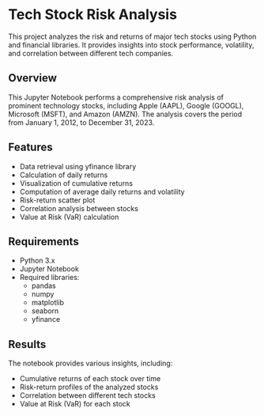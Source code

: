 # Tech Stock Risk Analysis

This project analyzes the risk and returns of major tech stocks using Python and financial libraries. It provides insights into stock performance, volatility, and correlation between different tech companies.

## Overview

This Jupyter Notebook performs a comprehensive risk analysis of prominent technology stocks, including Apple (AAPL), Google (GOOGL), Microsoft (MSFT), and Amazon (AMZN). The analysis covers the period from January 1, 2012, to December 31, 2023.

## Features

- Data retrieval using yfinance library
- Calculation of daily returns
- Visualization of cumulative returns
- Computation of average daily returns and volatility
- Risk-return scatter plot
- Correlation analysis between stocks
- Value at Risk (VaR) calculation

## Requirements

- Python 3.x
- Jupyter Notebook
- Required libraries:
  - pandas
  - numpy
  - matplotlib
  - seaborn
  - yfinance


## Results

The notebook provides various insights, including:

- Cumulative returns of each stock over time
- Risk-return profiles of the analyzed stocks
- Correlation between different tech stocks
- Value at Risk (VaR) for each stock
